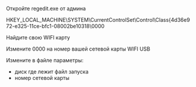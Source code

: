 
Откройте regedit.exe от админа

HKEY_LOCAL_MACHINE\SYSTEM\CurrentControlSet\Control\Class\{4d36e972-e325-11ce-bfc1-08002be10318\0000

Найдите свою WIFI карту

Измените 0000 на номер вашей сетевой карты WIFI USB

Измените в файле параметры: 
 - диск где лежит файл запуска
 - номер сетевой карты

